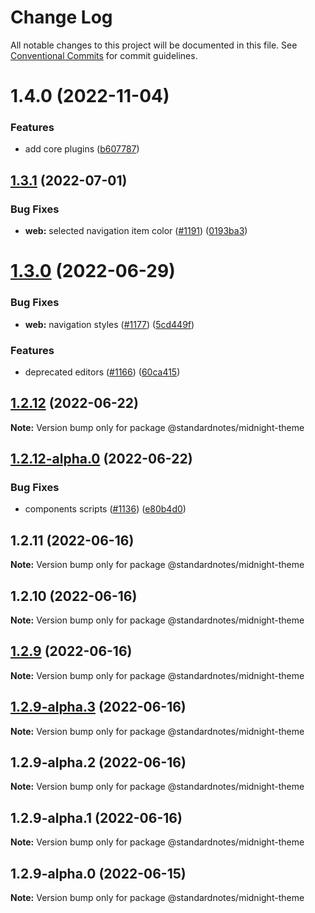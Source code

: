 # Change Log

All notable changes to this project will be documented in this file.
See [Conventional Commits](https://conventionalcommits.org) for commit guidelines.

# 1.4.0 (2022-11-04)

### Features

* add core plugins ([b607787](https://github.com/standardnotes/plugins/commit/b60778762306f5647cb715102eab23083b266718))

## [1.3.1](https://github.com/standardnotes/app/compare/@standardnotes/midnight-theme@1.3.0...@standardnotes/midnight-theme@1.3.1) (2022-07-01)

### Bug Fixes

* **web:** selected navigation item color ([#1191](https://github.com/standardnotes/app/issues/1191)) ([0193ba3](https://github.com/standardnotes/app/commit/0193ba3e7bffa59a3359c984359138e9be34c4e1))

# [1.3.0](https://github.com/standardnotes/app/compare/@standardnotes/midnight-theme@1.2.12...@standardnotes/midnight-theme@1.3.0) (2022-06-29)

### Bug Fixes

* **web:** navigation styles ([#1177](https://github.com/standardnotes/app/issues/1177)) ([5cd449f](https://github.com/standardnotes/app/commit/5cd449fe800b8950fab2599968933b120222d5fc))

### Features

* deprecated editors ([#1166](https://github.com/standardnotes/app/issues/1166)) ([60ca415](https://github.com/standardnotes/app/commit/60ca4150446f9a14bb6a31416686c6d07a7d0cd9))

## [1.2.12](https://github.com/standardnotes/app/compare/@standardnotes/midnight-theme@1.2.12-alpha.0...@standardnotes/midnight-theme@1.2.12) (2022-06-22)

**Note:** Version bump only for package @standardnotes/midnight-theme

## [1.2.12-alpha.0](https://github.com/standardnotes/app/compare/@standardnotes/midnight-theme@1.2.11...@standardnotes/midnight-theme@1.2.12-alpha.0) (2022-06-22)

### Bug Fixes

* components scripts ([#1136](https://github.com/standardnotes/app/issues/1136)) ([e80b4d0](https://github.com/standardnotes/app/commit/e80b4d0ffad495c758b593c30e1c4c754dda9b7e))

## 1.2.11 (2022-06-16)

**Note:** Version bump only for package @standardnotes/midnight-theme

## 1.2.10 (2022-06-16)

**Note:** Version bump only for package @standardnotes/midnight-theme

## [1.2.9](https://github.com/standardnotes/app/compare/@standardnotes/midnight-theme@1.2.9-alpha.3...@standardnotes/midnight-theme@1.2.9) (2022-06-16)

**Note:** Version bump only for package @standardnotes/midnight-theme

## [1.2.9-alpha.3](https://github.com/standardnotes/app/compare/@standardnotes/midnight-theme@1.2.9-alpha.2...@standardnotes/midnight-theme@1.2.9-alpha.3) (2022-06-16)

**Note:** Version bump only for package @standardnotes/midnight-theme

## 1.2.9-alpha.2 (2022-06-16)

**Note:** Version bump only for package @standardnotes/midnight-theme

## 1.2.9-alpha.1 (2022-06-16)

**Note:** Version bump only for package @standardnotes/midnight-theme

## 1.2.9-alpha.0 (2022-06-15)

**Note:** Version bump only for package @standardnotes/midnight-theme
